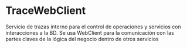 # TraceWebClient
Servicio de trazas interno para el control de operaciones y servicios con interacciones a la BD. Se usa WebClient para la comunicación con las partes claves de la lógica del negocio dentro de otros servicios
